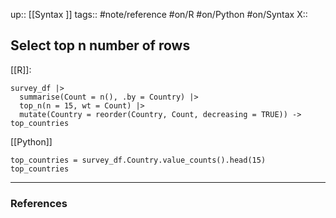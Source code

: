 up:: [[Syntax ]]
tags:: #note/reference #on/R #on/Python #on/Syntax
X:: 

## Select top n number of rows

[[R]]:

```
survey_df |>
  summarise(Count = n(), .by = Country) |>
  top_n(n = 15, wt = Count) |>
  mutate(Country = reorder(Country, Count, decreasing = TRUE)) -> top_countries
```

[[Python]]

```
top_countries = survey_df.Country.value_counts().head(15)
top_countries
```



---
### References
